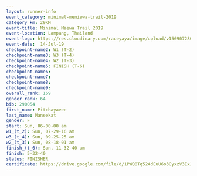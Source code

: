 ```yaml
---
layout: runner-info 
event_category: minimal-meniewa-trail-2019 
category_km: 29KM 
event-title: Minimal Maewa Trail 2019 
event-location: Lampang, Thailand 
event-logo: https://res.cloudinary.com/raceyaya/image/upload/v1569072805/logo/minimal-trail_ktnvsp.jpg 
event-date:  14-Jul-19 
checkpoint-name2: W1 (T-2) 
checkpoint-name3: W3 (T-4) 
checkpoint-name4: W2 (T-3) 
checkpoint-name5: FINISH (T-6) 
checkpoint-name6: 
checkpoint-name7: 
checkpoint-name8: 
checkpoint-name9: 
overall_rank: 169
gender_rank: 64
bib: 290054
first_name: Pitchayavee
last_name: Maneekat
gender: F
start: Sun, 06-00-00 am
w1_(t_2): Sun, 07-29-16 am
w3_(t_4): Sun, 09-25-25 am
w2_(t_3): Sun, 08-18-01 am
finish_(t_6): Sun, 11-32-40 am
finish: 5-32-40
status: FINISHER
certificate: https://drive.google.com/file/d/1PWQ8Tq524dEuU6o3GyxzV3ExJAwOmKUv/view?usp=sharing
---
```

